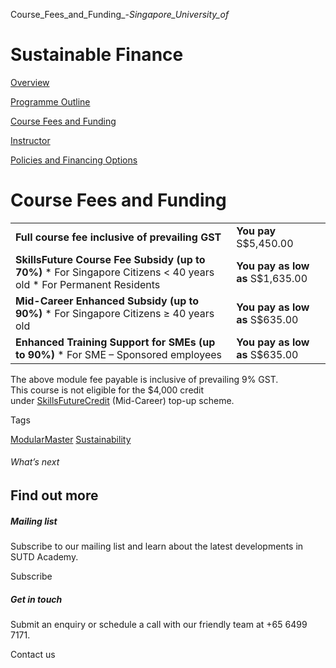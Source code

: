 Course_Fees_and_Funding_-_Singapore_University_of_



Sustainable Finance
===================

[Overview](/course/sustainable-finance/#tabs)

[Programme Outline](/course/sustainable-finance/programme-outline/#tabs)

[Course Fees and Funding](/course/sustainable-finance/course-fees-and-funding/#tabs)

[Instructor](/course/sustainable-finance/instructor/#tabs)

[Policies and Financing Options](/course/sustainable-finance/policies-and-financing-options/#tabs)

Course Fees and Funding
=======================

|  |  |
| --- | --- |
| **Full course fee inclusive of prevailing GST** | **You pay**  S$5,450.00 |
| **SkillsFuture Course Fee Subsidy (up to 70%)**  * For Singapore Citizens < 40 years old * For Permanent Residents | **You pay as low as**  S$1,635.00 |
| **Mid-Career Enhanced Subsidy (up to 90%)**  * For Singapore Citizens ≥ 40 years old | **You pay as low as**  S$635.00 |
| **Enhanced Training Support for SMEs (up to 90%)**  * For SME – Sponsored employees | **You pay as low as**  S$635.00 |

The above module fee payable is inclusive of prevailing 9% GST.  
This course is not eligible for the $4,000 credit under [SkillsFuture](http://www.skillsfuture.gov.sg/credit)[Credit](http://www.skillsfuture.gov.sg/credit) (Mid-Career) top-up scheme.

Tags

[ModularMaster](/admissions/academy/courses-and-modules/?academy-type-course=792)
[Sustainability](/admissions/academy/courses-and-modules/?discipline=833)

###### What’s next

Find out more
-------------

##### Mailing list

Subscribe to our mailing list and learn about the latest developments in SUTD Academy.

Subscribe

##### Get in touch

Submit an enquiry or schedule a call with our friendly team at +65 6499 7171.

Contact us

